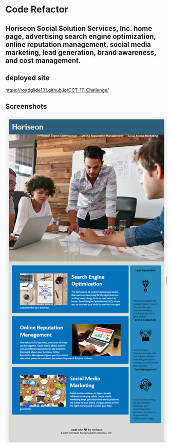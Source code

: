 # Code Refactor


## Horiseon Social Solution Services, Inc. home page, advertising search engine optimization, online reputation management, social media marketing, lead generation, brand awareness, and cost management.

## deployed site  

https://roadglide131.github.io/OCT-17-Challenge/


## Screenshots

![img](./capture.png)
